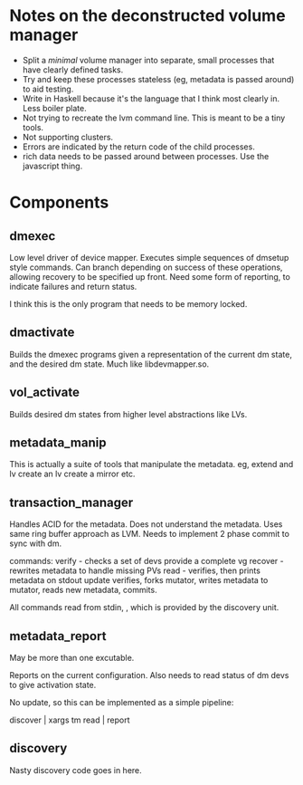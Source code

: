 Notes on the deconstructed volume manager
==========================================

- Split a _minimal_ volume manager into separate, small processes
  that have clearly defined tasks.
- Try and keep these processes stateless (eg, metadata is passed around) to aid
  testing.
- Write in Haskell because it's the language that I think most clearly in.  Less
  boiler plate.
- Not trying to recreate the lvm command line.  This is meant to be a tiny tools.
- Not supporting clusters.
- Errors are indicated by the return code of the child processes.
- rich data needs to be passed around between processes.  Use the javascript thing.


Components
============

dmexec
------

Low level driver of device mapper.  Executes simple sequences of dmsetup 
style commands.  Can branch depending on success of these operations, allowing
recovery to be specified up front.  Need some form of reporting, to indicate
failures and return status.

I think this is the only program that needs to be memory locked.

dmactivate
----------

Builds the dmexec programs given a representation of the current dm state, and
the desired dm state.  Much like libdevmapper.so.

vol_activate
------------

Builds desired dm states from higher level abstractions like LVs.

metadata_manip
--------------

This is actually a suite of tools that manipulate the metadata.
eg,
  extend and lv
  create an lv
  create a mirror
  etc.
  
transaction_manager
--------------------

Handles ACID for the metadata.  Does not understand the metadata.  Uses
same ring buffer approach as LVM.  Needs to implement 2 phase commit to
sync with dm.

commands:
  verify <devs> <vg name>  - checks a set of devs provide a complete vg
  recover <devs> <vg name>  - rewrites metadata to handle missing PVs
  read <devs> <vg name>  - verifies, then prints metadata on stdout
  update <devs> <vg name> <mutator process>
    verifies, forks mutator, writes metadata to mutator, reads new metadata,
    commits.
    
All commands read from stdin, <devs> <vg name>, which is provided by the discovery
unit.

metadata_report
---------------

May be more than one excutable.

Reports on the current configuration.  Also needs to read status of dm devs
to give activation state.

No update, so this can be implemented as a simple pipeline:

  discover <vg name> | xargs tm read <vg name> | report <vg name>

discovery
---------

Nasty discovery code goes in here.



